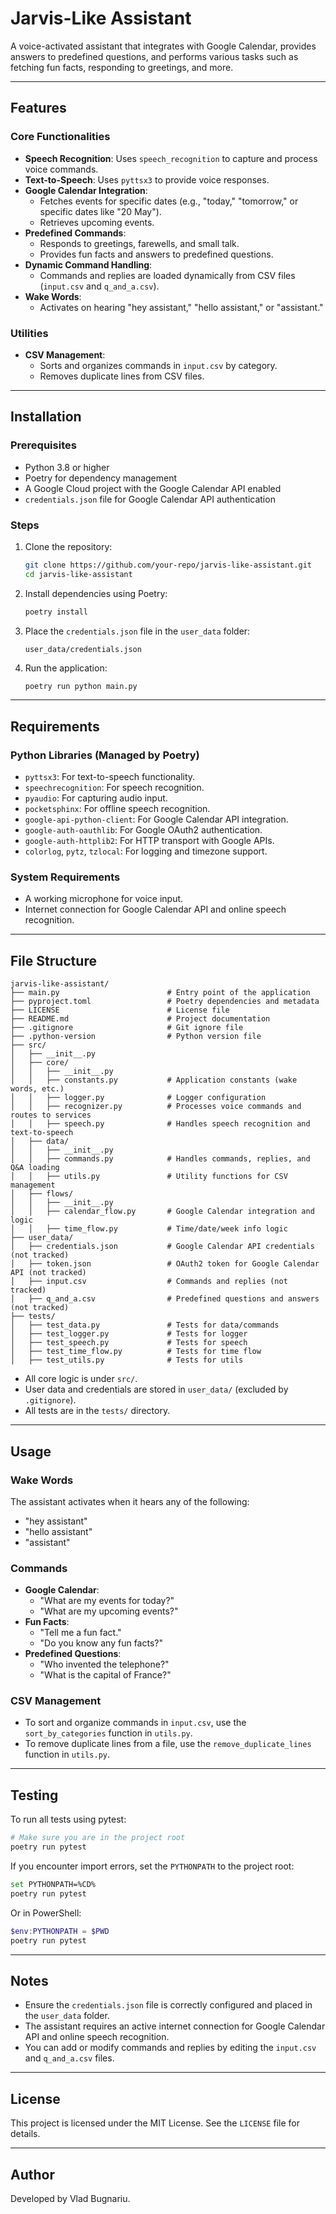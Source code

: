 # Jarvis-Like Assistant

A voice-activated assistant that integrates with Google Calendar, provides answers to predefined questions, and performs various tasks such as fetching fun facts, responding to greetings, and more.

---

## Features

### Core Functionalities

- **Speech Recognition**: Uses `speech_recognition` to capture and process voice commands.
- **Text-to-Speech**: Uses `pyttsx3` to provide voice responses.
- **Google Calendar Integration**:
  - Fetches events for specific dates (e.g., "today," "tomorrow," or specific dates like "20 May").
  - Retrieves upcoming events.
- **Predefined Commands**:
  - Responds to greetings, farewells, and small talk.
  - Provides fun facts and answers to predefined questions.
- **Dynamic Command Handling**:
  - Commands and replies are loaded dynamically from CSV files (`input.csv` and `q_and_a.csv`).
- **Wake Words**:
  - Activates on hearing "hey assistant," "hello assistant," or "assistant."

### Utilities

- **CSV Management**:
  - Sorts and organizes commands in `input.csv` by category.
  - Removes duplicate lines from CSV files.

---

## Installation

### Prerequisites

- Python 3.8 or higher
- Poetry for dependency management
- A Google Cloud project with the Google Calendar API enabled
- `credentials.json` file for Google Calendar API authentication

### Steps

1. Clone the repository:

   ```bash
   git clone https://github.com/your-repo/jarvis-like-assistant.git
   cd jarvis-like-assistant
   ```

2. Install dependencies using Poetry:

   ```bash
   poetry install
   ```

3. Place the `credentials.json` file in the `user_data` folder:

   ```text
   user_data/credentials.json
   ```

4. Run the application:

   ```bash
   poetry run python main.py
   ```

---

## Requirements

### Python Libraries (Managed by Poetry)

- `pyttsx3`: For text-to-speech functionality.
- `speechrecognition`: For speech recognition.
- `pyaudio`: For capturing audio input.
- `pocketsphinx`: For offline speech recognition.
- `google-api-python-client`: For Google Calendar API integration.
- `google-auth-oauthlib`: For Google OAuth2 authentication.
- `google-auth-httplib2`: For HTTP transport with Google APIs.
- `colorlog`, `pytz`, `tzlocal`: For logging and timezone support.

### System Requirements

- A working microphone for voice input.
- Internet connection for Google Calendar API and online speech recognition.

---

## File Structure

```text
jarvis-like-assistant/
├── main.py                        # Entry point of the application
├── pyproject.toml                 # Poetry dependencies and metadata
├── LICENSE                        # License file
├── README.md                      # Project documentation
├── .gitignore                     # Git ignore file
├── .python-version                # Python version file
├── src/
│   ├── __init__.py
│   ├── core/
│   │   ├── __init__.py
│   │   ├── constants.py           # Application constants (wake words, etc.)
│   │   ├── logger.py              # Logger configuration
│   │   ├── recognizer.py          # Processes voice commands and routes to services
│   │   ├── speech.py              # Handles speech recognition and text-to-speech
│   ├── data/
│   │   ├── __init__.py
│   │   ├── commands.py            # Handles commands, replies, and Q&A loading
│   │   ├── utils.py               # Utility functions for CSV management
│   ├── flows/
│   │   ├── __init__.py
│   │   ├── calendar_flow.py       # Google Calendar integration and logic
│   │   ├── time_flow.py           # Time/date/week info logic
├── user_data/
│   ├── credentials.json           # Google Calendar API credentials (not tracked)
│   ├── token.json                 # OAuth2 token for Google Calendar API (not tracked)
│   ├── input.csv                  # Commands and replies (not tracked)
│   ├── q_and_a.csv                # Predefined questions and answers (not tracked)
├── tests/
│   ├── test_data.py               # Tests for data/commands
│   ├── test_logger.py             # Tests for logger
│   ├── test_speech.py             # Tests for speech
│   ├── test_time_flow.py          # Tests for time flow
│   ├── test_utils.py              # Tests for utils
```

- All core logic is under `src/`.
- User data and credentials are stored in `user_data/` (excluded by `.gitignore`).
- All tests are in the `tests/` directory.

---

## Usage

### Wake Words

The assistant activates when it hears any of the following:

- "hey assistant"
- "hello assistant"
- "assistant"

### Commands

- **Google Calendar**:
  - "What are my events for today?"
  - "What are my upcoming events?"
- **Fun Facts**:
  - "Tell me a fun fact."
  - "Do you know any fun facts?"
- **Predefined Questions**:
  - "Who invented the telephone?"
  - "What is the capital of France?"

### CSV Management

- To sort and organize commands in `input.csv`, use the `sort_by_categories` function in `utils.py`.
- To remove duplicate lines from a file, use the `remove_duplicate_lines` function in `utils.py`.

---

## Testing

To run all tests using pytest:

```bash
# Make sure you are in the project root
poetry run pytest
```

If you encounter import errors, set the `PYTHONPATH` to the project root:

```bash
set PYTHONPATH=%CD%
poetry run pytest
```
Or in PowerShell:
```powershell
$env:PYTHONPATH = $PWD
poetry run pytest
```

---

## Notes

- Ensure the `credentials.json` file is correctly configured and placed in the `user_data` folder.
- The assistant requires an active internet connection for Google Calendar API and online speech recognition.
- You can add or modify commands and replies by editing the `input.csv` and `q_and_a.csv` files.

---

## License

This project is licensed under the MIT License. See the `LICENSE` file for details.

---

## Author

Developed by Vlad Bugnariu.